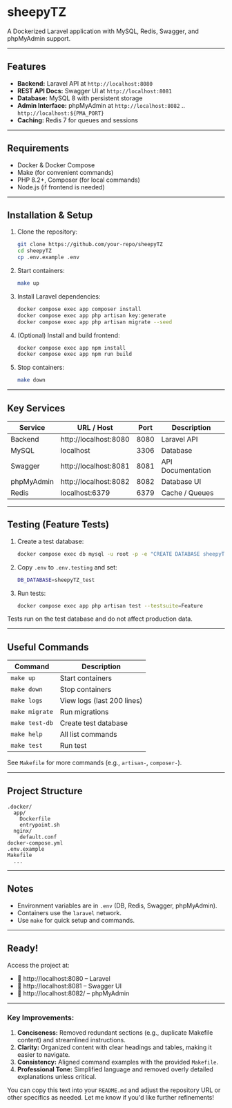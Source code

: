 # sheepyTZ

A Dockerized Laravel application with MySQL, Redis, Swagger, and phpMyAdmin support.

---

## Features

- **Backend:** Laravel API at `http://localhost:8080`
- **REST API Docs:** Swagger UI at `http://localhost:8081`
- **Database:** MySQL 8 with persistent storage
- **Admin Interface:** phpMyAdmin at `http://localhost:8082` .. `http://localhost:${PMA_PORT}`
- **Caching:** Redis 7 for queues and sessions

---

## Requirements

- Docker & Docker Compose
- Make (for convenient commands)
- PHP 8.2+, Composer (for local commands)
- Node.js (if frontend is needed)

---

## Installation & Setup

1. Clone the repository:
   ```bash
   git clone https://github.com/your-repo/sheepyTZ
   cd sheepyTZ
   cp .env.example .env
   ```

2. Start containers:
   ```bash
   make up
   ```

3. Install Laravel dependencies:
   ```bash
   docker compose exec app composer install
   docker compose exec app php artisan key:generate
   docker compose exec app php artisan migrate --seed
   ```

4. (Optional) Install and build frontend:
   ```bash
   docker compose exec app npm install
   docker compose exec app npm run build
   ```

5. Stop containers:
   ```bash
   make down
   ```

---

## Key Services

| Service       | URL / Host                | Port         | Description          |
|---------------|---------------------------|--------------|----------------------|
| Backend       | http://localhost:8080     | 8080         | Laravel API          |
| MySQL         | localhost                 | 3306         | Database             |
| Swagger       | http://localhost:8081     | 8081         | API Documentation    |
| phpMyAdmin    | http://localhost:8082     | 8082         | Database UI          |
| Redis         | localhost:6379            | 6379         | Cache / Queues       |

---

## Testing (Feature Tests)

1. Create a test database:
   ```bash
   docker compose exec db mysql -u root -p -e "CREATE DATABASE sheepyTZ_test;"
   ```

2. Copy `.env` to `.env.testing` and set:
   ```bash
   DB_DATABASE=sheepyTZ_test
   ```

3. Run tests:
   ```bash
   docker compose exec app php artisan test --testsuite=Feature 
   ```

Tests run on the test database and do not affect production data.

---

## Useful Commands

| Command                                      | Description                  |
|----------------------------------------------|------------------------------|
| `make up`                                    | Start containers             |
| `make down`                                  | Stop containers              |
| `make logs`                                  | View logs (last 200 lines)   |
| `make migrate`                               | Run migrations               |
| `make test-db`                               | Create test database         |
| `make help`                                  | All list commands            |
| `make test`                                  | Run test           |

See `Makefile` for more commands (e.g., `artisan-`, `composer-`).

---

## Project Structure

```
.docker/
  app/
    Dockerfile
    entrypoint.sh
  nginx/
    default.conf
docker-compose.yml
.env.example
Makefile
  ...
```

---

## Notes

- Environment variables are in `.env` (DB, Redis, Swagger, phpMyAdmin).
- Containers use the `laravel` network.
- Use `make` for quick setup and commands.

---

## Ready!

Access the project at:

- 🔗 http://localhost:8080 – Laravel
- 🔗 http://localhost:8081 – Swagger UI
- 🔗 http://localhost:8082/ – phpMyAdmin

---

### Key Improvements:
1. **Conciseness:** Removed redundant sections (e.g., duplicate Makefile content) and streamlined instructions.
2. **Clarity:** Organized content with clear headings and tables, making it easier to navigate.
3. **Consistency:** Aligned command examples with the provided `Makefile`.
4. **Professional Tone:** Simplified language and removed overly detailed explanations unless critical.

You can copy this text into your `README.md` and adjust the repository URL or other specifics as needed. Let me know if you'd like further refinements!